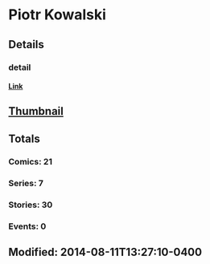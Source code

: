 # Piotr  Kowalski 
## Details
### detail
#### [Link](http://marvel.com/comics/creators/12370/piotr_kowalski?utm_campaign=apiRef&utm_source=225578a89fc76f3d20fbffda5d17a88d)
## [Thumbnail](http://i.annihil.us/u/prod/marvel/i/mg/b/40/image_not_available.jpg)
## Totals
### Comics: 21
### Series: 7
### Stories: 30
### Events: 0
## Modified: 2014-08-11T13:27:10-0400